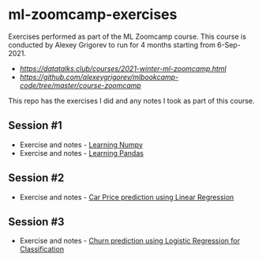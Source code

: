 # ml-zoomcamp-exercises

Exercises performed as part of the ML Zoomcamp course. This course is conducted by Alexey Grigorev to run for 4 months starting from 6-Sep-2021.

* *https://datatalks.club/courses/2021-winter-ml-zoomcamp.html*
* *https://github.com/alexeygrigorev/mlbookcamp-code/tree/master/course-zoomcamp*

This repo has the exercises I did and any notes I took as part of this course.

## Session #1

* Exercise and notes - [Learning Numpy](./week1-learn-numpy.ipynb)
* Exercise and notes - [Learning Pandas](./week1-learn-pandas.ipynb)

## Session #2

* Exercise and notes - [Car Price prediction using Linear Regression](./week2-car-price-prediction-linear-regression.ipynb)


## Session #3

* Exercise and notes - [Churn prediction using Logistic Regression for Classification](./week3-churn-prediction-classification.ipynb)
